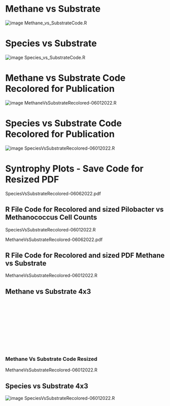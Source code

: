 # Methane vs Substrate
![image](https://user-images.githubusercontent.com/106693445/171458034-e4268cf7-726c-41aa-9941-54fe4daf6c32.png)
Methane_vs_SubstrateCode.R
# Species vs Substrate
![image](https://user-images.githubusercontent.com/106693445/171459258-9170de0f-710e-4202-ab76-aaf1ecb89897.png)
 Species_vs_SubstrateCode.R
# Methane vs Substrate Code Recolored for Publication 
![image](https://user-images.githubusercontent.com/106693445/171461745-75eb3042-082e-43e4-8b52-088b473427ed.png)
MethaneVsSubstrateRecolored-06012022.R
# Species vs Substrate Code Recolored for Publication
![image](https://user-images.githubusercontent.com/106693445/171466059-8df808c4-6323-40a5-9c81-c58bf4b9a1b1.png)
SpeciesVsSubstrateRecolored-06012022.R
# Syntrophy Plots - Save Code for Resized PDF

SpeciesVsSubstrateRecolored-06062022.pdf
## R File Code for Recolored and sized Pilobacter vs Methanococcus Cell Counts
SpeciesVsSubstrateRecolored-06012022.R

MethaneVsSubstrateRecolored-06062022.pdf
## R File Code for Recolored and sized PDF Methane vs Substrate 
MethaneVsSubstrateRecolored-06012022.R

## Methane vs Substrate 4x3
<object data="https://github.com/Kelse055/CostaLab/blob/d7a01e84ed17946fcec358850d6e39aa45ecd9d3/Species_vs_SubstrateRecoloredPerPop-06072022.pdf" width="400px" height="300px">
    <embed src="https://github.com/Kelse055/CostaLab/blob/d7a01e84ed17946fcec358850d6e39aa45ecd9d3/Species_vs_SubstrateRecoloredPerPop-06072022.pdf"> </embed>
</object>

### Methane Vs Substrate Code Resized 
MethaneVsSubstrateRecolored-06012022.R

## Species vs Substrate 4x3
![image](https://user-images.githubusercontent.com/106693445/172431185-010dce6c-95bc-4920-a3ea-ad18593b2294.png)
SpeciesVsSubstrateRecolored-06012022.R

